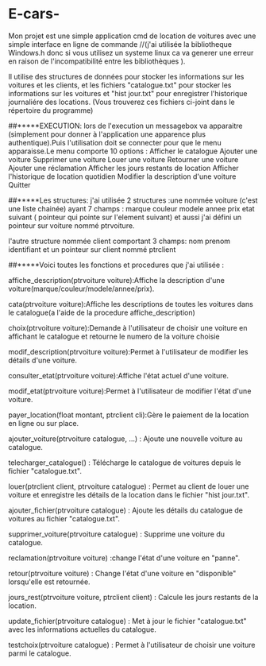 # E-cars-
Mon projet est une simple application cmd de location de voitures avec une simple interface en ligne de commande //(j'ai utilisée la bibliotheque Windows.h donc si vous utilisez un systeme linux ca va generer une erreur en raison de l'incompatibilité entre les bibliothèques ).

Il utilise des structures de données pour stocker les informations sur les voitures et les clients, et les fichiers "catalogue.txt" pour stocker les informations sur les voitures et "hist jour.txt" pour enregistrer l'historique journaliére des locations. (Vous trouverez ces fichiers ci-joint dans le répertoire du programme)

##*****EXECUTION:
lors de l'execution un messagebox va apparaitre (simplement pour donner à l'application une apparence plus authentique).Puis l'utilisation doit se connecter pour que le menu apparaisse.Le menu comporte 10 options :
         Afficher le catalogue
         Ajouter une voiture
         Supprimer une voiture
         Louer une voiture
         Retourner une voiture
         Ajouter une réclamation
         Afficher les jours restants de location
         Afficher l'historique de location quotidien
         Modifier la description d'une voiture
         Quitter

##*****Les structures:
j'ai utilisée 2 structures :une nommée voiture (c'est une liste chainée) ayant 7 champs : 
       marque
       couleur
       modele
       annee
       prix
       etat
       suivant ( pointeur qui pointe sur l'element suivant)
et aussi j'ai défini un pointeur sur voiture nommé ptrvoiture.

l'autre structure nommée client comportant 3 champs:
      nom
      prenom
      identifiant
et un pointeur sur client nommé ptrclient
       

##*****Voici toutes les fonctions et procedures que j'ai utilisée :


affiche_description(ptrvoiture voiture):Affiche la description d'une   voiture(marque/couleur/modele/annee/prix).

cata(ptrvoiture voiture):Affiche les descriptions de toutes les voitures dans le catalogue(a l'aide de la procedure affiche_description)

choix(ptrvoiture voiture):Demande à l'utilisateur de choisir une voiture en affichant le catalogue et retourne le numero de la voiture choisie

modif_description(ptrvoiture voiture):Permet à l'utilisateur de modifier les détails d'une voiture.

consulter_etat(ptrvoiture voiture):Affiche l'état actuel d'une voiture.

modif_etat(ptrvoiture voiture):Permet à l'utilisateur de modifier l'état d'une voiture.

payer_location(float montant, ptrclient cli):Gère le paiement de la location en ligne ou sur place.

ajouter_voiture(ptrvoiture catalogue, ...) : Ajoute une nouvelle voiture au catalogue.

telecharger_catalogue() : Télécharge le catalogue de voitures depuis le fichier "catalogue.txt".

louer(ptrclient client, ptrvoiture catalogue) : Permet au client de louer une voiture et enregistre les détails de la location dans le fichier "hist jour.txt".

ajouter_fichier(ptrvoiture catalogue) : Ajoute les détails du catalogue de voitures au fichier "catalogue.txt".

supprimer_voiture(ptrvoiture catalogue) : Supprime une voiture du catalogue.

reclamation(ptrvoiture voiture) :change l'état d'une voiture en "panne".

retour(ptrvoiture voiture) : Change l'état d'une voiture en "disponible" lorsqu'elle est retournée.

jours_rest(ptrvoiture voiture, ptrclient client) : Calcule les jours restants de la location.

update_fichier(ptrvoiture catalogue) : Met à jour le fichier "catalogue.txt" avec les informations actuelles du catalogue.

testchoix(ptrvoiture catalogue) : Permet à l'utilisateur de choisir une voiture parmi le catalogue.

